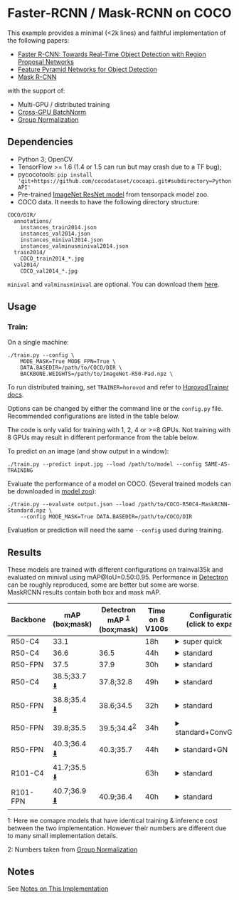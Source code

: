 # Faster-RCNN / Mask-RCNN on COCO
This example provides a minimal (<2k lines) and faithful implementation of the following papers:

+ [Faster R-CNN: Towards Real-Time Object Detection with Region Proposal Networks](https://arxiv.org/abs/1506.01497)
+ [Feature Pyramid Networks for Object Detection](https://arxiv.org/abs/1612.03144)
+ [Mask R-CNN](https://arxiv.org/abs/1703.06870)

with the support of:
+ Multi-GPU / distributed training
+ [Cross-GPU BatchNorm](https://arxiv.org/abs/1711.07240)
+ [Group Normalization](https://arxiv.org/abs/1803.08494)

## Dependencies
+ Python 3; OpenCV.
+ TensorFlow >= 1.6 (1.4 or 1.5 can run but may crash due to a TF bug);
+ pycocotools: `pip install 'git+https://github.com/cocodataset/cocoapi.git#subdirectory=PythonAPI'`
+ Pre-trained [ImageNet ResNet model](http://models.tensorpack.com/FasterRCNN/)
  from tensorpack model zoo.
+ COCO data. It needs to have the following directory structure:
```
COCO/DIR/
  annotations/
    instances_train2014.json
    instances_val2014.json
    instances_minival2014.json
    instances_valminusminival2014.json
  train2014/
    COCO_train2014_*.jpg
  val2014/
    COCO_val2014_*.jpg
```
`minival` and `valminusminival` are optional. You can download them
[here](https://github.com/rbgirshick/py-faster-rcnn/blob/master/data/README.md).


## Usage
### Train:

On a single machine:
```
./train.py --config \
    MODE_MASK=True MODE_FPN=True \
    DATA.BASEDIR=/path/to/COCO/DIR \
    BACKBONE.WEIGHTS=/path/to/ImageNet-R50-Pad.npz \
```

To run distributed training, set `TRAINER=horovod` and refer to [HorovodTrainer docs](http://tensorpack.readthedocs.io/modules/train.html#tensorpack.train.HorovodTrainer).

Options can be changed by either the command line or the `config.py` file.
Recommended configurations are listed in the table below.

The code is only valid for training with 1, 2, 4 or >=8 GPUs.
Not training with 8 GPUs may result in different performance from the table below.

To predict on an image (and show output in a window):
```
./train.py --predict input.jpg --load /path/to/model --config SAME-AS-TRAINING
```

Evaluate the performance of a model on COCO.
(Several trained models can be downloaded in [model zoo](http://models.tensorpack.com/FasterRCNN)):
```
./train.py --evaluate output.json --load /path/to/COCO-R50C4-MaskRCNN-Standard.npz \
    --config MODE_MASK=True DATA.BASEDIR=/path/to/COCO/DIR
```
Evaluation or prediction will need the same `--config` used during training.

## Results

These models are trained with different configurations on trainval35k and evaluated on minival using mAP@IoU=0.50:0.95.
Performance in [Detectron](https://github.com/facebookresearch/Detectron/) can be roughly reproduced, some are better but some are worse.
MaskRCNN results contain both box and mask mAP.

 | Backbone | mAP<br/>(box;mask)                                                                                    | Detectron mAP <sup>[1](#ft1)</sup><br/> (box;mask) | Time on 8 V100s | Configurations <br/> (click to expand)                                                                                                                                                                          |
 | -        | -                                                                                                     | -                                                  | -               | -                                                                                                                                                                                                               |
 | R50-C4   | 33.1                                                                                                  |                                                    | 18h             | <details><summary>super quick</summary>`MODE_MASK=False FRCNN.BATCH_PER_IM=64`<br/>`PREPROC.SHORT_EDGE_SIZE=600 PREPROC.MAX_SIZE=1024`<br/>`TRAIN.LR_SCHEDULE=[150000,230000,280000]` </details>                |
 | R50-C4   | 36.6                                                                                                  | 36.5                                               | 44h             | <details><summary>standard</summary>`MODE_MASK=False` </details>                                                                                                                                                |
 | R50-FPN  | 37.5                                                                                                  | 37.9                                               | 30h             | <details><summary>standard</summary>`MODE_MASK=False MODE_FPN=True` </details>                                                                                                                                  |
 | R50-C4   | 38.5;33.7 [:arrow_down:](http://models.tensorpack.com/FasterRCNN/COCO-R50C4-MaskRCNN-Standard.npz)    | 37.8;32.8                                          | 49h             | <details><summary>standard</summary>`MODE_MASK=True` </details>                                                                                                                                                 |
 | R50-FPN  | 38.8;35.4 [:arrow_down:](http://models.tensorpack.com/FasterRCNN/COCO-R50FPN-MaskRCNN-Standard.npz)   | 38.6;34.5                                          | 32h             | <details><summary>standard</summary>`MODE_MASK=True MODE_FPN=True` </details>                                                                                                                                   |
 | R50-FPN  | 39.8;35.5                                                                                             | 39.5;34.4<sup>[2](#ft2)</sup>                      | 34h             | <details><summary>standard+ConvGNHead</summary>`MODE_MASK=True MODE_FPN=True`<br/>`FPN.FRCNN_HEAD_FUNC=fastrcnn_4conv1fc_gn_head` </details>                                                                    |
 | R50-FPN  | 40.3;36.4 [:arrow_down:](http://models.tensorpack.com/FasterRCNN/COCO-R50FPN-MaskRCNN-StandardGN.npz) | 40.3;35.7                                          | 44h             | <details><summary>standard+GN</summary>`MODE_MASK=True MODE_FPN=True`<br/>`FPN.NORM=GN BACKBONE.NORM=GN`<br/>`FPN.FRCNN_HEAD_FUNC=fastrcnn_4conv1fc_gn_head`<br/>`FPN.MRCNN_HEAD_FUNC=maskrcnn_up4conv_gn_head` |
 | R101-C4  | 41.7;35.5 [:arrow_down:](http://models.tensorpack.com/FasterRCNN/COCO-R101C4-MaskRCNN-Standard.npz)   |                                                    | 63h             | <details><summary>standard</summary>`MODE_MASK=True `<br/>`BACKBONE.RESNET_NUM_BLOCK=[3,4,23,3]` </details>                                                                                                     |
 | R101-FPN | 40.7;36.9 [:arrow_down:](http://models.tensorpack.com/FasterRCNN/COCO-R101FPN-MaskRCNN-Standard.npz)  | 40.9;36.4                                          | 40h             | <details><summary>standard</summary>`MODE_MASK=True MODE_FPN=True`<br/>`BACKBONE.RESNET_NUM_BLOCK=[3,4,23,3]` </details>                                                                                        |

 <a id="ft1">1</a>: Here we comapre models that have identical training & inference cost between the two implementation. However their numbers are different due to many small implementation details.

 <a id="ft2">2</a>: Numbers taken from [Group Normalization](https://arxiv.org/abs/1803.08494)

## Notes

See [Notes on This Implementation](NOTES.md)
